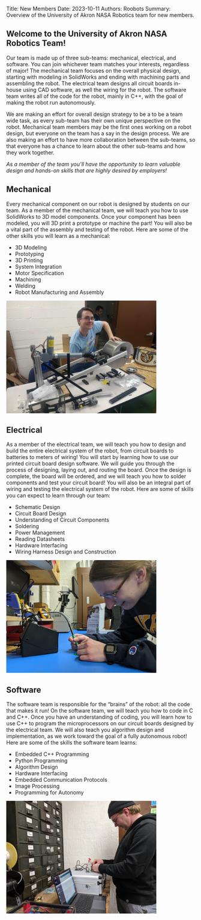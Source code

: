 Title: New Members
Date: 2023-10-11
Authors: Roobots
Summary: Overview of the University of Akron NASA Robotics team for new members.

## Welcome to the University of Akron NASA Robotics Team!

Our team is made up of three sub-teams: mechanical, electrical, and software. You can join whichever team matches your interests, regardless of major! The mechanical team focuses on the overall physical design, starting with modeling in SolidWorks and ending with machining parts and assembling the robot. The electrical team designs all circuit boards in-house using CAD software, as well the wiring for the robot. The software team writes all of the code for the robot, mainly in C++, with the goal of making the robot run autonomously.

We are making an effort for overall design strategy to be a to be a team wide task, as every sub-team has their own unique perspective on the robot. Mechanical team members may be the first ones working on a robot design, but everyone on the team has a say in the design process. We are also making an effort to have more collaboration between the sub-teams, so that everyone has a chance to learn about the other sub-teams and how they work together.

_As a member of the team you’ll have the opportunity to learn valuable design and hands-on skills that are highly desired by employers!_

## Mechanical

Every mechanical component on our robot is designed by students on our team. As a member of the mechanical team, we will teach you how to use SolidWorks to 3D model components. Once your component has been modeled, you will 3D print a prototype or machine the part! You will also be a vital part of the assembly and testing of the robot. Here are some of the other skills you will learn as a mechanical:

- 3D Modeling
- Prototyping
- 3D Printing
- System Integration
- Motor Specification
- Machining
- Welding
- Robot Manufacturing and Assembly

[<img src="../images/mechE-at-work-2.jpg" width="400"/>](../images/mechE-at-work-2.jpg)

## Electrical

As a member of the electrical team, we will teach you how to design and build the entire electrical system of the robot, from circuit boards to batteries to meters of wiring! You will start by learning how to use our printed circuit board design software. We will guide you through the process of designing, laying out, and routing the board. Once the design is complete, the board will be ordered, and we will teach you how to solder components and test your circuit board! You will also be an integral part of wiring and testing the electrical system of the robot. Here are some of skills you can expect to learn through our team:

- Schematic Design
- Circuit Board Design
- Understanding of Circuit Components
- Soldering
- Power Management
- Reading Datasheets
- Hardware Interfacing
- Wiring Harness Design and Construction

[<img src="../images/ee-at-work-1.jpg" width="400"/>](../images/ee-at-work-1.jpg)

## Software

The software team is responsible for the “brains” of the robot: all the code that makes it run! On the software team, we will teach you how to code in C and C++. Once you have an understanding of coding, you will learn how to use C++ to program the microprocessors on our circuit boards designed by the electrical team. We will also teach you algorithm design and implementation, as we work toward the goal of a fully autonomous robot! Here are some of the skills the software team learns:

- Embedded C++ Programming
- Python Programming
- Algorithm Design
- Hardware Interfacing
- Embedded Communication Protocols
- Image Processing
- Programming for Autonomy

[<img src="../images/sw-at-work.jpg" width="400"/>](../images/sw-at-work.jpg)
